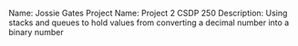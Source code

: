 Name: Jossie Gates
Project Name: Project 2 CSDP 250
Description: Using stacks and queues to hold values from converting a decimal number into a binary number
